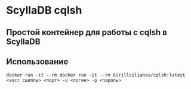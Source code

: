 # ScyllaDB cqlsh

## Простой контейнер для работы с cqlsh в ScyllaDB

## Использование

```shell
docker run -it --rm docker run -it --rm kirillsilianov/cqlsh:latest <хост сциллы> <порт> -u <логин> -p <пароль>
```

